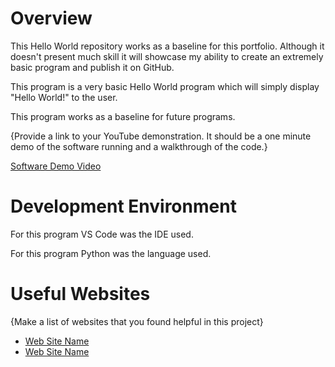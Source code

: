 # Overview

This Hello World repository works as a baseline for this portfolio. Although it doesn't present much skill it will showcase my ability to create an extremely basic program and publish it on GitHub.

This program is a very basic Hello World program which will simply display "Hello World!" to the user.

This program works as a baseline for future programs.

{Provide a link to your YouTube demonstration.  It should be a one minute demo of the software running and a walkthrough of the code.}

[Software Demo Video](https://youtu.be/d9v6t1msSlk)

# Development Environment

For this program VS Code was the IDE used.

For this program Python was the language used.

# Useful Websites

{Make a list of websites that you found helpful in this project}
* [Web Site Name](http://url.link.goes.here)
* [Web Site Name](http://url.link.goes.here)

